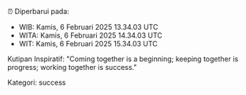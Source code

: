 ⏰ Diperbarui pada:
- WIB: Kamis, 6 Februari 2025 13.34.03 UTC
- WITA: Kamis, 6 Februari 2025 14.34.03 UTC
- WIT: Kamis, 6 Februari 2025 15.34.03 UTC

Kutipan Inspiratif:
"Coming together is a beginning; keeping together is progress; working together is success."


Kategori: success

